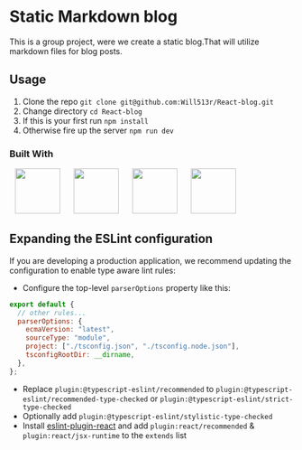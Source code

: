 # Static Markdown blog

This is a group project, were we create a static blog.That will utilize markdown files for blog posts.

## Usage

1. Clone the repo `git clone git@github.com:Will513r/React-blog.git`
2. Change directory `cd React-blog`
3. If this is your first run `npm install`
4. Otherwise fire up the server `npm run dev`

### Built With

<p> 
<img src="https://cdn.jsdelivr.net/gh/devicons/devicon@latest/icons/html5/html5-original.svg" width="80" height="80" hspace="10px"/>
<img src="https://cdn.jsdelivr.net/gh/devicons/devicon@latest/icons/tailwindcss/tailwindcss-original-wordmark.svg" width="80" height="80" hspace="10px" />
<img src="https://cdn.jsdelivr.net/gh/devicons/devicon@latest/icons/react/react-original.svg" height="80" width="80" hspace="10px"/>
<img src="https://cdn.jsdelivr.net/gh/devicons/devicon@latest/icons/typescript/typescript-original.svg"  width="80" height="80" hspace="10px"/>
</p>

## Expanding the ESLint configuration

If you are developing a production application, we recommend updating the configuration to enable type aware lint rules:

- Configure the top-level `parserOptions` property like this:

```js
export default {
  // other rules...
  parserOptions: {
    ecmaVersion: "latest",
    sourceType: "module",
    project: ["./tsconfig.json", "./tsconfig.node.json"],
    tsconfigRootDir: __dirname,
  },
};
```

- Replace `plugin:@typescript-eslint/recommended` to `plugin:@typescript-eslint/recommended-type-checked` or `plugin:@typescript-eslint/strict-type-checked`
- Optionally add `plugin:@typescript-eslint/stylistic-type-checked`
- Install [eslint-plugin-react](https://github.com/jsx-eslint/eslint-plugin-react) and add `plugin:react/recommended` & `plugin:react/jsx-runtime` to the `extends` list
